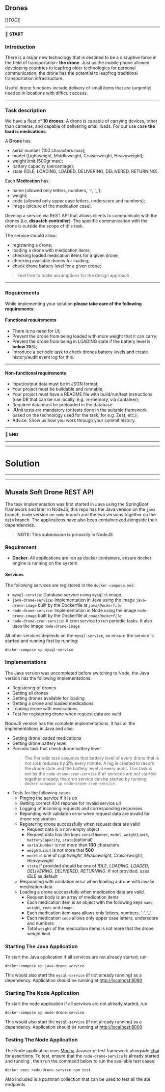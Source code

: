 ## Drones

[[_TOC_]]

---

:scroll: **START**


### Introduction

There is a major new technology that is destined to be a disruptive force in the field of transportation: **the drone**. Just as the mobile phone allowed developing countries to leapfrog older technologies for personal communication, the drone has the potential to leapfrog traditional transportation infrastructure.

Useful drone functions include delivery of small items that are (urgently) needed in locations with difficult access.

---

### Task description

We have a fleet of **10 drones**. A drone is capable of carrying devices, other than cameras, and capable of delivering small loads. For our use case **the load is medications**.

A **Drone** has:
- serial number (100 characters max);
- model (Lightweight, Middleweight, Cruiserweight, Heavyweight);
- weight limit (500gr max);
- battery capacity (percentage);
- state (IDLE, LOADING, LOADED, DELIVERING, DELIVERED, RETURNING).

Each **Medication** has: 
- name (allowed only letters, numbers, ‘-‘, ‘_’);
- weight;
- code (allowed only upper case letters, underscore and numbers);
- image (picture of the medication case).

Develop a service via REST API that allows clients to communicate with the drones (i.e. **dispatch controller**). The specific communicaiton with the drone is outside the scope of this task. 

The service should allow:
- registering a drone;
- loading a drone with medication items;
- checking loaded medication items for a given drone; 
- checking available drones for loading;
- check drone battery level for a given drone;

> Feel free to make assumptions for the design approach. 

---

### Requirements

While implementing your solution **please take care of the following requirements**: 

#### Functional requirements

- There is no need for UI;
- Prevent the drone from being loaded with more weight that it can carry;
- Prevent the drone from being in LOADING state if the battery level is **below 25%**;
- Introduce a periodic task to check drones battery levels and create history/audit event log for this.

---

#### Non-functional requirements

- Input/output data must be in JSON format;
- Your project must be buildable and runnable;
- Your project must have a README file with build/run/test instructions (use DB that can be run locally, e.g. in-memory, via container);
- Required data must be preloaded in the database.
- JUnit tests are mandatory (or tests done in the suitable framework based on the technology used for the task, for e.g. Zest, etc.);
- Advice: Show us how you work through your commit history.

---

:scroll: **END**

---
---
# Solution
---
---

## Musala Soft Drone REST API

The task implementation was first started in Java using the SpringBoot framework and later in NodeJS, this repo has the Java version on the `java` branch, node version on `node` branch and the two versions together on the `main` branch.  The applications have also been containerized alongside their dependencies.

> **NOTE:
This submission is primarily in NodeJS**

### Requirement
- **Docker**: All applications are ran as docker containers, ensure docker engine is running on the system.

#### Services
The following services are registered in the `docker-compose.yml`:
- `mysql-service`: Database service using `mysql:8` image.
- `java-drone-service`: Implementation in Java using the image `java-drone-image` built by the Dockerfile at  _`java/Dockerfile`_
- `node-drone-service`: Implementation in Node using the image `node-drone-image` built by the Dockerfile at _`node/Dockerfile`_
- `node-drone-cron-service`: A cron service to run periodic tasks. It also uses the image `node-drone-image`

All other services depends on the `mysql-service`, so ensure the service is started and running first by running:
```
docker-compose up mysql-service
```

### Implementations
The Java version was uncompleted before switching to Node, the Java version has the following implementations:
- Registering of drones
- Getting all drones
- Getting drones available for loading
- Getting a drone and loaded medications
- Loading drone with medications
- Test for registering drone when request data are valid

NodeJS version has the complete implementations. It has all the implementations in Java and also:
- Getting drone loaded medications
- Getting drone battery level
- Periodic task that check drone battery level
  > The Periodic task assumes that battery level of every drone that is not `IDLE` reduces by **2%** every minute. A log is created to record the drone state and the battery level at every audit. This task is ran by the `node-drone-cron-service`
  if all services are not started together already, the cron service can be started by running
  ` docker-compose up node-drone-cron-service `
- Tests for the following cases
    - Pinging the service if it is up
    - Getting correct 404 reponse for invalid service url
    - Logging of incoming requests and corresponding responses
    - Reponding with validaton error when request data are invalid for drone registration
    - Registering drone successfully when request data are valid
        - Request data is a non-empty object
        - Request data has the keys `serialNumber`, `model`, `weightLimit`, `batteryCapacity`, `state`(optional)
        - `serialNumber` is not more than **100** characters
        - `weightLimit` is not more that **500**
        - `model` is one of _Lightweight_, _Middleweight_, _Cruiserweight_, _Heavyweight_
        - `state` if provided should be one of _IDLE_, _LOADING_, _LOADED_, _DELIVERING_, _DELIVERED_, _RETURNING_. If not provided, uses _IDLE_ as default
    - Responding with validation error when loading a drone with invalid medication data
    - Loading a drone successfully when medication data are valid.
        - Request body is an array of medication items
        - Each medication item is an object with the following keys `name`, `weight`, `code` and `image`
        - Each medication item `name` allows only letters, numbers, ‘-‘, ‘_’
        - Each medication `code` allows only upper case letters, underscore and numbers
        - Total `weight` of the medication items is not more that the drone weight limit

### Starting The Java Application
To start the Java application if all services are not already started, run
```
docker-compose up java-drone-service
```
This would also start the `mysql-service` (if not already running) as a dependency.
Application should be running at [http://localhost:8080](localhost::8080)

### Starting The Node Application
To start the node application if all services are not already started, run
```
docker-compose up node-drone-service
```
This would also start the `mysql-service` (if not already running) as a dependency.
Application should be running at [http://localhost:8000](localhost::8000)

### Testing The Node Application
The Node application uses [Mocha](https://mochajs.org) Javascript test framework alongside [chai](https://www.chaijs.com) for assertions. To test, ensure that the `node-drone-service` is already started and running , then run the command below to run the available test cases:
```
docker exec node-drone-service npm test
```

Also included is a postman collection that can be used to test all the api endpoints.